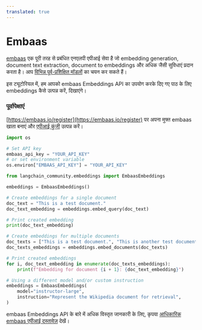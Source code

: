```yaml
---
translated: true
---
```


# Embaas

[embaas](https://embaas.io) एक पूरी तरह से प्रबंधित एनएलपी एपीआई सेवा है जो embedding generation, document text extraction, document to embeddings और अधिक जैसी सुविधाएं प्रदान करता है। आप [विभिन्न पूर्व-प्रशिक्षित मॉडलों](https://embaas.io/docs/models/embeddings) का चयन कर सकते हैं।

इस ट्यूटोरियल में, हम आपको embaas Embeddings API का उपयोग करके दिए गए पाठ के लिए embeddings कैसे उत्पन्न करें, दिखाएंगे।

### पूर्वापेक्षाएं

[https://embaas.io/register](https://embaas.io/register) पर अपना मुफ्त embaas खाता बनाएं और [एपीआई कुंजी](https://embaas.io/dashboard/api-keys) उत्पन्न करें।

```python
import os

# Set API key
embaas_api_key = "YOUR_API_KEY"
# or set environment variable
os.environ["EMBAAS_API_KEY"] = "YOUR_API_KEY"
```

```python
from langchain_community.embeddings import EmbaasEmbeddings
```

```python
embeddings = EmbaasEmbeddings()
```

```python
# Create embeddings for a single document
doc_text = "This is a test document."
doc_text_embedding = embeddings.embed_query(doc_text)
```

```python
# Print created embedding
print(doc_text_embedding)
```

```python
# Create embeddings for multiple documents
doc_texts = ["This is a test document.", "This is another test document."]
doc_texts_embeddings = embeddings.embed_documents(doc_texts)
```

```python
# Print created embeddings
for i, doc_text_embedding in enumerate(doc_texts_embeddings):
    print(f"Embedding for document {i + 1}: {doc_text_embedding}")
```

```python
# Using a different model and/or custom instruction
embeddings = EmbaasEmbeddings(
    model="instructor-large",
    instruction="Represent the Wikipedia document for retrieval",
)
```

embaas Embeddings API के बारे में अधिक विस्तृत जानकारी के लिए, कृपया [आधिकारिक embaas एपीआई दस्तावेज़](https://embaas.io/api-reference) देखें।
